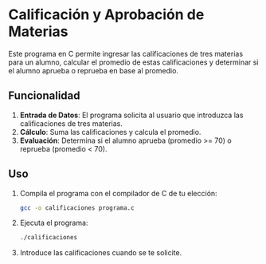 # Calificación y Aprobación de Materias

Este programa en C permite ingresar las calificaciones de tres materias para un alumno, calcular el promedio de estas calificaciones y determinar si el alumno aprueba o reprueba en base al promedio.

## Funcionalidad

1. **Entrada de Datos**: El programa solicita al usuario que introduzca las calificaciones de tres materias.
2. **Cálculo**: Suma las calificaciones y calcula el promedio.
3. **Evaluación**: Determina si el alumno aprueba (promedio >= 70) o reprueba (promedio < 70).

## Uso

1. Compila el programa con el compilador de C de tu elección:
   ```bash
   gcc -o calificaciones programa.c
2. Ejecuta el programa:
   ```bash
   ./calificaciones
3.  Introduce las calificaciones cuando se te solicite.
